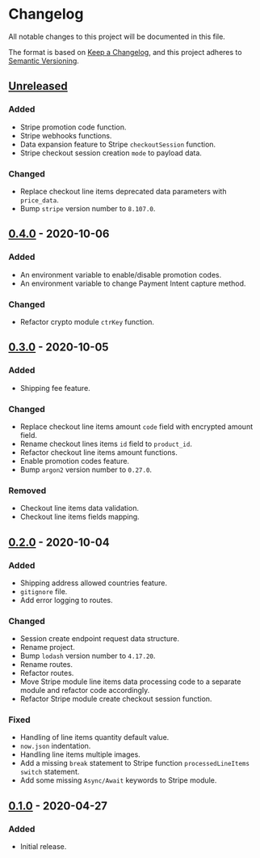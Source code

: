 # Changelog
All notable changes to this project will be documented in this file.

The format is based on [Keep a Changelog](https://keepachangelog.com/en/1.0.0/),
and this project adheres to [Semantic Versioning](https://semver.org/spec/v2.0.0.html).

## [Unreleased]
### Added
- Stripe promotion code function.
- Stripe webhooks functions.
- Data expansion feature to Stripe `checkoutSession` function.
- Stripe checkout session creation `mode` to payload data.

### Changed
- Replace checkout line items deprecated data parameters with `price_data`.
- Bump `stripe` version number to `8.107.0`.

## [0.4.0] - 2020-10-06
### Added
- An environment variable to enable/disable promotion codes.
- An environment variable to change Payment Intent capture method.

### Changed
- Refactor crypto module `ctrKey` function.

## [0.3.0] - 2020-10-05
### Added
- Shipping fee feature.

### Changed
- Replace checkout line items amount `code` field with encrypted amount field.
- Rename checkout lines items `id` field to `product_id`.
- Refactor checkout line items amount functions.
- Enable promotion codes feature.
- Bump `argon2` version number to `0.27.0`.

### Removed
- Checkout line items data validation.
- Checkout line items fields mapping.

## [0.2.0] - 2020-10-04
### Added
- Shipping address allowed countries feature.
- `gitignore` file.
- Add error logging to routes.

### Changed
- Session create endpoint request data structure.
- Rename project.
- Bump `lodash` version number to `4.17.20`.
- Rename routes.
- Refactor routes.
- Move Stripe module line items data processing code to a separate module and refactor code accordingly.
- Refactor Stripe module create checkout session function.

### Fixed
- Handling of line items quantity default value.
- `now.json` indentation.
- Handling line items multiple images.
- Add a missing `break` statement to Stripe function `processedLineItems` `switch` statement.
- Add some missing `Async/Await` keywords to Stripe module.

## [0.1.0] - 2020-04-27
### Added
- Initial release.

[Unreleased]: https://github.com/my-jam-store/stripe-checkout-service/compare/0.4.0...HEAD
[0.4.0]: https://github.com/my-jam-store/stripe-checkout-service/compare/0.3.0...0.4.0
[0.3.0]: https://github.com/my-jam-store/stripe-checkout-service/compare/0.2.0...0.3.0
[0.2.0]: https://github.com/my-jam-store/stripe-checkout-service/compare/0.1.0...0.2.0
[0.1.0]: https://github.com/my-jam-store/stripe-checkout-service/releases/tag/0.1.0
